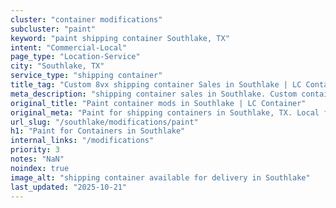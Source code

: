 ```yaml
---
cluster: "container modifications"
subcluster: "paint"
keyword: "paint shipping container Southlake, TX"
intent: "Commercial-Local"
page_type: "Location-Service"
city: "Southlake, TX"
service_type: "shipping container"
title_tag: "Custom 8vx shipping container Sales in Southlake | LC Container"
meta_description: "shipping container sales in Southlake. Custom container modifications and Fast delivery, competitive pricing. Serving modifications area. Quote ID: ENY. Call (214) 524-4168 for your free quote today."
original_title: "Paint container mods in Southlake | LC Container"
original_meta: "Paint for shipping containers in Southlake, TX. Local fabrication & pro install. LC Container — Since 2003. Get a quote."
url_slug: "/southlake/modifications/paint"
h1: "Paint for Containers in Southlake"
internal_links: "/modifications"
priority: 3
notes: "NaN"
noindex: true
image_alt: "shipping container available for delivery in Southlake"
last_updated: "2025-10-21"
---
```


<!-- TODO: Add unique city/inventory copy, images, and internal links here. -->
